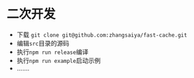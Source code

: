 # 二次开发

- 下载 `git clone git@github.com:zhangsaiya/fast-cache.git`
- 编辑`src`目录的源码
- 执行`npm run release`编译
- 执行`npm run example`启动示例
- .......

